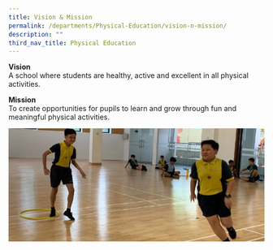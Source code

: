 ```yaml
---
title: Vision & Mission
permalink: /departments/Physical-Education/vision-n-mission/
description: ""
third_nav_title: Physical Education
---
```

<p><strong>Vision</strong><br>A school where students are healthy, active and excellent in all physical activities.</p>
<p><strong>Mission</strong><br>To create opportunities for pupils to learn and grow through fun and meaningful physical activities.</p>
<img src="/images/PE%20Dept%20Banner.jpg">